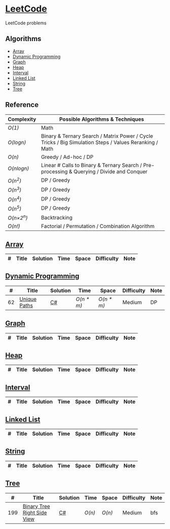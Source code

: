 # [LeetCode](https://leetcode.com/problemset/all/)
LeetCode problems

## Algorithms

* [Array](#)
* [Dynamic Programming](#)
* [Graph](#)
* [Heap](#)
* [Interval](#)
* [Linked List](#)
* [String](#)
* [Tree](#)

## Reference
| Complexity | Possible Algorithms & Techniques |
|------------|----------------------------------|
| _O(1)_ | Math |
| _O(logn)_ | Binary & Ternary Search / Matrix Power / Cycle Tricks / Big Simulation Steps / Values Reranking / Math |
| _O(n)_ | Greedy / Ad-hoc / DP |
| _O(nlogn)_ | Linear # Calls to Binary & Ternary Search / Pre-processing & Querying / Divide and Conquer |
| _O(n<sup>2</sup>)_ | DP / Greedy |
| _O(n<sup>3</sup>)_ | DP / Greedy |
| _O(n<sup>4</sup>)_ | DP / Greedy |
| _O(n<sup>5</sup>)_ | DP / Greedy |
| _O(n×2<sup>n</sup>)_ | Backtracking |
| _O(n!)_ | Factorial / Permutation / Combination Algorithm |

## [Array](./Array)
| # | Title | Solution | Time | Space | Difficulty | Note |
|---|-------|----------|------|-------|------------|------|

## [Dynamic Programming](./Dynamic-Programming)
| # | Title | Solution | Time | Space | Difficulty | Note |
|---|-------|----------|------|-------|------------|------|
| 62 | [Unique Paths](https://leetcode.com/problems/unique-paths/) | [C#](./Dynamic-Programming/unique-paths.cs) | _O(n * m)_ | _O(n * m)_ | Medium | DP |

## [Graph](./Graph)
| # | Title | Solution | Time | Space | Difficulty | Note |
|---|-------|----------|------|-------|------------|------|

## [Heap](./Heap)
| # | Title | Solution | Time | Space | Difficulty | Note |
|---|-------|----------|------|-------|------------|------|

## [Interval](./Interval)
| # | Title | Solution | Time | Space | Difficulty | Note |
|---|-------|----------|------|-------|------------|------|

## [Linked List](./Linked-List)
| # | Title | Solution | Time | Space | Difficulty | Note |
|---|-------|----------|------|-------|------------|------|

## [String](./String)
| # | Title | Solution | Time | Space | Difficulty | Note |
|---|-------|----------|------|-------|------------|------|

## [Tree](./Tree)
| # | Title | Solution | Time | Space | Difficulty | Note |
|---|-------|----------|------|-------|------------|------|
199 | [Binary Tree Right Side View](https://leetcode.com/problems/binary-tree-right-side-view/) | [C#](./Tree/binary-tree-right-side-view.cs) | _O(n)_ | _O(n)_ | Medium | bfs |
